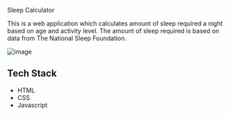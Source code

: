 Sleep Calculator 

This is a web application which calculates amount of sleep required a night based on age and activity level. The amount of sleep required is based on data from The National Sleep Foundation.

![image](https://github.com/Rakesh9100/CalcDiverse/assets/89672957/a823b929-7bd2-41d7-9919-8165729b25fd)


## Tech Stack
- HTML
- CSS
- Javascript
